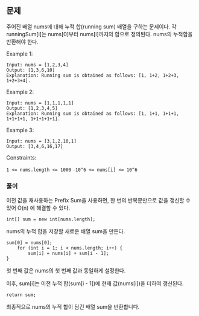 ## 문제
주어진 배열 nums에 대해 누적 합(running sum) 배열을 구하는 문제이다.
각 runningSum[i]는 nums[0]부터 nums[i]까지의 합으로 정의된다.
nums의 누적합을 반환해야 한다.

Example 1:
```
Input: nums = [1,2,3,4]
Output: [1,3,6,10]
Explanation: Running sum is obtained as follows: [1, 1+2, 1+2+3, 1+2+3+4].
```

Example 2:
```
Input: nums = [1,1,1,1,1]
Output: [1,2,3,4,5]
Explanation: Running sum is obtained as follows: [1, 1+1, 1+1+1, 1+1+1+1, 1+1+1+1+1].
```

Example 3:
```
Input: nums = [3,1,2,10,1]
Output: [3,4,6,16,17]
```

Constraints:

`1 <= nums.length <= 1000`
`-10^6 <= nums[i] <= 10^6`

### 풀이
이전 값을 재사용하는 Prefix Sum을 사용하면, 한 번의 반복문만으로 값을 갱신할 수 있어 O(n) 에 해결할 수 있다.

```
int[] sum = new int[nums.length];
```
nums의 누적 합을 저장할 새로운 배열 sum을 만든다.

```
sum[0] = nums[0];
    for (int i = 1; i < nums.length; i++) {
        sum[i] = nums[i] + sum[i - 1];
}
```
첫 번째 값은 nums의 첫 번째 값과 동일하게 설정한다.

이후, sum[i]는 이전 누적 합(sum[i - 1])에 현재 값(nums[i])을 더하여 갱신된다.


```
return sum;
```
최종적으로 nums의 누적 합이 담긴 배열 sum을 반환합니다.
